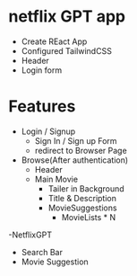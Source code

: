 # netflix GPT app

- Create REact App
- Configured TailwindCSS
- Header
- Login form

# Features 
- Login / Signup
  - Sign In / Sign up Form 
  - redirect to Browser Page
- Browse(After authentication)
  - Header
  - Main Movie
    - Tailer in Background
    - Title & Description
    - MovieSuggestions
      - MovieLists * N

-NetflixGPT 
  - Search Bar
  - Movie Suggestion    